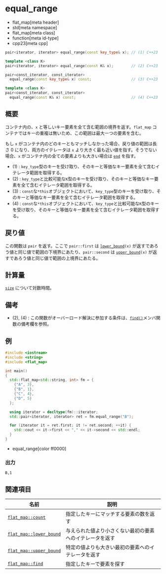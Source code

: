 # equal_range
* flat_map[meta header]
* std[meta namespace]
* flat_map[meta class]
* function[meta id-type]
* cpp23[meta cpp]

```cpp
pair<iterator, iterator> equal_range(const key_type& x); // (1) C++23

template <class K>
pair<iterator, iterator> equal_range(const K& x);        // (2) C++23

pair<const_iterator, const_iterator>
  equal_range(const key_type& x) const;                  // (3) C++23

template <class K>
pair<const_iterator, const_iterator>
  equal_range(const K& x) const;                         // (4) C++23
```

## 概要
コンテナ内の、`x` と等しいキー要素を全て含む範囲の境界を返す。`flat_map` コンテナではキーの重複は無いため、この範囲は最大一つの要素を含む。 

もし `x` がコンテナ内のどのキーともマッチしなかった場合、戻り値の範囲は長さ 0 になり、両方のイテレータは `x` より大きく最も近い値を指す。そうでない場合、`x` がコンテナ内の全ての要素よりも大きい場合は [`end`](end.md) を指す。

- (1) : `key_type`型のキーを受け取り、そのキーと等価なキー要素を全て含むイテレータ範囲を取得する。
- (2) : `key_type`と比較可能な`K`型のキーを受け取り、そのキーと等価なキー要素を全て含むイテレータ範囲を取得する。
- (3) : `const`な`*this`オブジェクトにおいて、`key_type`型のキーを受け取り、そのキーと等価なキー要素を全て含むイテレータ範囲を取得する。
- (4) : `const`な`*this`オブジェクトにおいて、`key_type`と比較可能な`K`型のキーを受け取り、そのキーと等価なキー要素を全て含むイテレータ範囲を取得する。


## 戻り値
この関数は `pair` を返す。ここで `pair::first` は [`lower_bound`](lower_bound.md)`(x)` が返すであろう値と同じ値で範囲の下境界にあたり、`pair::second` は [`upper_bound`](upper_bound.md)`(x)` が返すであろう値と同じ値で範囲の上境界にあたる。


## 計算量
[`size`](size.md) について対数時間。


## 備考
- (2), (4) : この関数がオーバーロード解決に参加する条件は、[`find()`](find.md)メンバ関数の備考欄を参照。


## 例
```cpp example
#include <iostream>
#include <string>
#include <flat_map>

int main()
{
  std::flat_map<std::string, int> fm = {
    {"A", 3},
    {"B", 1},
    {"C", 4},
    {"D", 5}
  };

  using iterator = decltype(fm)::iterator;
  std::pair<iterator, iterator> ret = fm.equal_range("B");

  for (iterator it = ret.first; it != ret.second; ++it) {
    std::cout << it->first << "," << it->second << std::endl;
  }
}
```
* equal_range[color ff0000]

### 出力
```
B,1
```


## 関連項目

| 名前 | 説明 |
|-------------------------------------------------------------------------------------------------|--------------------------------------------------------------------------------------|
| [`flat_map::count`](count.md) | 指定したキーにマッチする要素の数を返す |
| [`flat_map::lower_bound`](lower_bound.md) | 与えられた値より小さくない最初の要素へのイテレータを返す |
| [`flat_map::upper_bound`](upper_bound.md) | 特定の値よりも大きい最初の要素へのイテレータを返す |
| [`flat_map::find`](find.md) | 指定したキーで要素を探す |
